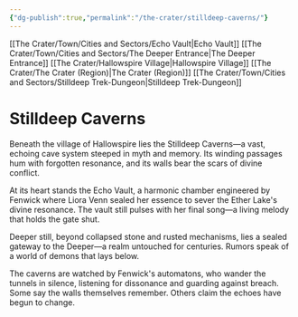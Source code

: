 ```yaml
---
{"dg-publish":true,"permalink":"/the-crater/stilldeep-caverns/"}
---
```


[[The Crater/Town/Cities and Sectors/Echo Vault\|Echo Vault]]
[[The Crater/Town/Cities and Sectors/The Deeper Entrance\|The Deeper Entrance]]
[[The Crater/Hallowspire Village\|Hallowspire Village]]
[[The Crater/The Crater (Region)\|The Crater (Region)]]
[[The Crater/Town/Cities and Sectors/Stilldeep Trek-Dungeon\|Stilldeep Trek-Dungeon]] 
# Stilldeep Caverns

Beneath the village of Hallowspire lies the Stilldeep Caverns—a vast, echoing cave system steeped in myth and memory. Its winding passages hum with forgotten resonance, and its walls bear the scars of divine conflict.

At its heart stands the Echo Vault, a harmonic chamber engineered by Fenwick where Liora Venn sealed her essence to sever the Ether Lake's divine resonance. The vault still pulses with her final song—a living melody that holds the gate shut.

Deeper still, beyond collapsed stone and rusted mechanisms, lies a sealed gateway to the Deeper—a realm untouched for centuries. Rumors speak of a world of demons that lays below.

The caverns are watched by Fenwick's automatons, who wander the tunnels in silence, listening for dissonance and guarding against breach. Some say the walls themselves remember. Others claim the echoes have begun to change.